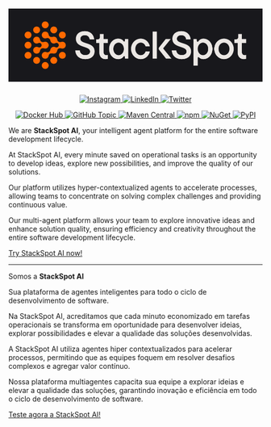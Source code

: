 <h1 align="center">
  <a href="https://stackspot.com" rel="noreferrer" title="StackSpot">
    <img alt="StackSpot" src="https://github.com/stack-spot/stackspot-home-image/blob/main/stackspot.png">
  </a>
</h1>

<p align="center">
  <a href="https://www.instagram.com/stackspot" rel="noreferrer" title="Instagram">
    <img alt="Instagram" src="https://img.shields.io/badge/Instagram-%40stackspot-ff6633">
  </a>
  <a href="https://www.linkedin.com/company/stackspot" rel="noreferrer" title="LinkedIn">
    <img alt="LinkedIn" src="https://img.shields.io/badge/LinkedIn-%40stackspot-ff6633">
  </a>
  <a href="https://twitter.com/stackspot" rel="noreferrer" title="Twitter">
    <img alt="Twitter" src="https://img.shields.io/badge/Twiter-%40stackspot-ff6633">
  </a>
</p>

<p align="center">
  <a href="https://hub.docker.com/u/stackspot" rel="noreferrer" title="Docker Hub">
    <img alt="Docker Hub" src="https://img.shields.io/badge/Docker%20Hub-stackspot-ff6633">
  </a>
  <a href="https://github.com/topics/stackspot" rel="noreferrer" title="GitHub Topic">
    <img alt="GitHub Topic" src="https://img.shields.io/badge/GitHub%20Topic-stackspot-ff6633">
  </a>
  <a href="https://search.maven.org/search?q=com.stackspot" rel="noreferrer" title="Maven Central">
    <img alt="Maven Central" src="https://img.shields.io/badge/Maven%20Central-com.stackspot-ff6633">
  </a>
  <a href="https://www.npmjs.com/org/stackspot" rel="noreferrer" title="npm">
    <img alt="npm" src="https://img.shields.io/badge/npm-stackspot-ff6633">
  </a>
  <a href="https://www.nuget.org/profiles/stackspot" rel="noreferrer" title="NuGet">
    <img alt="NuGet" src="https://img.shields.io/badge/NuGet-stackspot-ff6633">
  </a>
  <a href="https://pypi.org/user/stackspot" rel="noreferrer" title="PyPI">
    <img alt="PyPI" src="https://img.shields.io/badge/PyPI-stackspot-ff6633">
  </a>
</p>

We are **StackSpot AI**, your intelligent agent platform for the entire software development lifecycle.

At StackSpot AI, every minute saved on operational tasks is an opportunity to develop ideas, explore new possibilities, and improve the quality of our solutions.

Our platform utilizes hyper-contextualized agents to accelerate processes, allowing teams to concentrate on solving complex challenges and providing continuous value.

Our multi-agent platform allows your team to explore innovative ideas and enhance solution quality, ensuring efficiency and creativity throughout the entire software development lifecycle.

[Try StackSpot AI now\!](https://ai.stackspot.com/login?utm_source=github-stk&utm_medium=read-me&utm_campaign=teste-gratuito)

---

Somos a **StackSpot AI** 

Sua plataforma de agentes inteligentes para todo o ciclo de desenvolvimento de software.

Na StackSpot AI, acreditamos que cada minuto economizado em tarefas operacionais se transforma em oportunidade para desenvolver ideias, explorar possibilidades e elevar a qualidade das soluções desenvolvidas.

A StackSpot AI utiliza agentes hiper contextualizados para acelerar processos, permitindo que as equipes foquem em resolver desafios complexos e agregar valor contínuo.

Nossa plataforma multiagentes capacita sua equipe a explorar ideias e elevar a qualidade das soluções, garantindo inovação e eficiência em todo o ciclo de desenvolvimento de software.

[Teste agora a StackSpot AI\!](https://ai.stackspot.com/login?utm_source=github-stk&utm_medium=read-me&utm_campaign=teste-gratuito)

